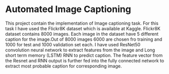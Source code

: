 # Automated Image Captioning

This project contain the implementation of Image captioning task. For this task I have used the Flickr8K dataset which is available at Kaggle. Flickr8K dataset contains 8000 images. Each image in the dataset have 5 different caption for the image.Out of 8000 images 6000 are chosen fro training and 1000 for test and 1000 validation set each.
I have used ResNet50 convolution neural network to extract features from the image and Long short term memory (LSTM) RNN to predict caption. The feature vector from the Resnet and RNN output is further fed into the fully connected network to extract most probable caption for corresponding image.
